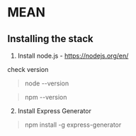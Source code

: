 # MEAN

## Installing the stack

1. Install node.js - https://nodejs.org/en/

check version

>node --version

>npm --version

2. Install Express Generator 
> npm install -g express-generator